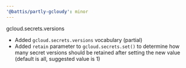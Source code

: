 ```yaml
---
'@battis/partly-gcloudy': minor
---
```


gcloud.secrets.versions

- Added `gcloud.secrets.versions` vocabulary (partial)
- Added `retain` parameter to `gcloud.secrets.set()` to determine how many secret versions should be retained after setting the new value (default is all, suggested value is 1)

